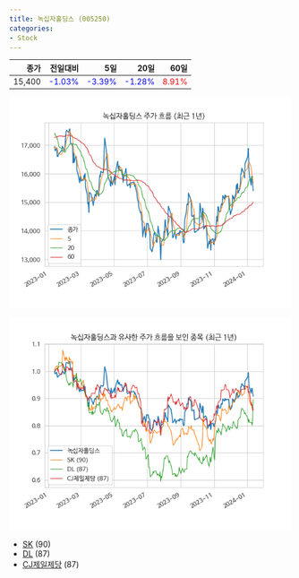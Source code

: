 ```yaml
---
title: 녹십자홀딩스 (005250)
categories:
- Stock
---
```


|종가|전일대비|5일|20일|60일|
|---:|-------:|--:|---:|---:|
|15,400|<span style="color: blue">-1.03%</span>|<span style="color: blue">-3.39%</span>|<span style="color: blue">-1.28%</span>|<span style="color: red">8.91%</span>|


<!-- more -->

![005250](/assets/images/stock/005250.png)

![005250](/assets/images/stock/005250_sim.png)

- [SK](/034730/) (90)
- [DL](/000210/) (87)
- [CJ제일제당](//097950/) (87)